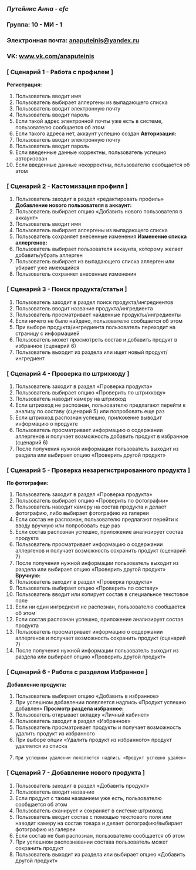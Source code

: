 ### ***Путейнис Анна - efc***

### Группа: 10 - МИ - 1
### Электронная почта:  anaputeinis@yandex.ru
### VK: www.vk.com/anaputeinis




### **[ Сценарий 1 - Работа с профилем ]**
**Регистрация:**
1.	Пользователь вводит имя 
2.	Пользователь выбирает аллергены из выпадающего списка
3.	Пользователь вводит электронную почту
4.	Пользователь вводит пароль
5.	Если такой адрес электронной почты уже есть в системе, пользователю сообщается об этом
6.	Если такого адреса нет, аккаунт успешно создан
**Авторизация:**
1.	Пользователь вводит электронную почту
2.	Пользователь вводит пароль
3.	Если введенные данные корректны, пользователь успешно авторизован
4.	Если введенные данные некорректны, пользователю сообщается об этом 

### **[ Сценарий 2 - Кастомизация профиля ]**
1.	Пользователь заходит в раздел «редактировать профиль»
**Добавление нового пользователя в аккаунт:**
1.	Пользователь выбирает опцию «Добавить нового пользователя в аккаунт»
2.	Пользователь вводит имя
3.	Пользователь выбирает аллергены из выпадающего списка
4.	Пользователь сохраняет внесенные изменения 
**Изменение списка аллергенов:**
1.	Пользователь выбирает пользователя аккаунта, которому желает добавить/убрать аллерген
2.	Пользователь выбирает из выпадающего списка аллерген или убирает уже имеющийся
3.	Пользователь сохраняет внесенные изменения


### **[ Сценарий 3 - Поиск продукта/статьи ]**
1.	 Пользователь заходит в раздел поиск продукта/ингредиентов
2.	 Пользователь вводит название продукта/ингредиента 
3.	 Пользователь просматривает найденные продукты/ингредиенты
4.	 Если ничего не было найдено, пользователю сообщается об этом
5.	 При выборе продукта/ингредиента пользователь переходит на страницу с информацией  
6.	 Пользователь может просмотреть состав и добавить продукт в избранное (сценарий 6)
7.	 Пользователь выходит из раздела или ищет новый продукт/ингредиент 

### **[ Сценарий 4 - Проверка по штрихкоду ]**
1.	 Пользователь заходит в раздел «Проверка продукта»
2.	 Пользователь выбирает опцию «Проверить по штрихкоду»
3.	 Пользователь наводит камеру на штрихкод
4.	 Если штрихкод не распознан, пользователю предлагают перейти к анализу по составу (сценарий 5) или попробовать еще раз
5.	 Если штрихкод распознан успешно, приложение выводит информацию о продукте
6.	 Пользователь просматривает информацию о содержании аллергенов и получает возможность добавить продукт в избранное (сценарий 6)
7.	 После получения нужной информации пользователь выходит из раздела или выбирает опцию «Проверить другой продукт»

### **[ Сценарий 5 - Проверка незарегистрированного продукта ]**
**По фотографии:**
1.	 Пользователь заходит в раздел «Проверка продукта»
2.	 Пользователь выбирает опцию «Проверить по фотографии»
3.	 Пользователь наводит камеру на состав продукта и делает фотографию, либо выбирает фотографию из галереи
4.	 Если состав не распознан, пользователю предлагают перейти к вводу вручную или попробовать еще раз 
5.	 Если состав распознан успешно, приложение анализирует состав продукта
6.	 Пользователь просматривает информацию о содержании аллергенов и получает возможность сохранить продукт (сценарий 7)
7.	 После получения нужной информации пользователь выходит из раздела или выбирает опцию «Проверить другой продукт»
**Вручную:**
1.	 Пользователь заходит в раздел «Проверка продукта»
2.	 Пользователь выбирает опцию «Проверить по составу»
3.	 Пользователь вводит или копирует состав в специальное текстовое поле
4.	 Если ни один ингредиент не распознан, пользователю сообщается об этом 
5.	 Если состав распознан успешно, приложение анализирует состав продукта
6.	 Пользователь просматривает информацию о содержании аллергенов и получает возможность сохранить продукт (сценарий 7)
7.	 После получения нужной информации пользователь выходит из раздела или выбирает опцию «Проверить другой продукт»

### **[ Сценарий 6 - Работа с разделом Избранное ]**
**Добавление продукта:**
1.	Пользователь выбирает опцию «Добавить в избранное»
2.	При успешном добавлении появляется надпись «Продукт успешно добавлен» 
**Просмотр раздела избранное:**
1.	Пользователь открывает вкладку «Личный кабинет»
2.	Пользователь заходит в раздел «Избранное»
3.	Пользователь просматривает продукты и получает возможность удалить продукт из избранного
4.	При выборе опции «Удалить продукт из избранного» продукт удаляется из списка
5.     При успешном удалении появляется надпись «Продукт успешно удален» 


### **[ Сценарий 7 - Добавление нового продукта  ]**
1.	Пользователь заходит в раздел «Добавить продукт»
2.	Пользователь вводит название
3.	Если продукт с таким названием уже есть, пользователю сообщается об этом
4.	Пользователь сканирует и сохраняет в системе штрихкод
5.	Пользователь вводит состав с помощью текстового поля или наводит камеру на состав товара и делает фотографию/выбирает фотографию из галереи
6.	Если состав не был распознан, пользователю сообщается об этом
7.	При успешном распознавании состава пользователь может сохранить продукт
8.	Пользователь выходит из раздела или выбирает опцию «Добавить другой продукт» 

